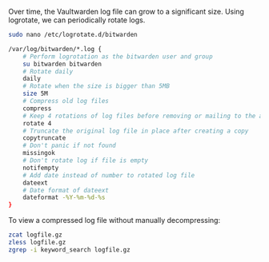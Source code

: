 Over time, the Vaultwarden log file can grow to a significant size. Using logrotate, we can periodically rotate logs.

```sh
sudo nano /etc/logrotate.d/bitwarden
```

```sh
/var/log/bitwarden/*.log {
    # Perform logrotation as the bitwarden user and group
    su bitwarden bitwarden
    # Rotate daily
    daily
    # Rotate when the size is bigger than 5MB
    size 5M
    # Compress old log files
    compress
    # Keep 4 rotations of log files before removing or mailing to the address specified in a mail directive
    rotate 4
    # Truncate the original log file in place after creating a copy
    copytruncate
    # Don't panic if not found
    missingok
    # Don't rotate log if file is empty
    notifempty
    # Add date instead of number to rotated log file
    dateext
    # Date format of dateext
    dateformat -%Y-%m-%d-%s
}
```

To view a compressed log file without manually decompressing:

```sh
zcat logfile.gz
zless logfile.gz
zgrep -i keyword_search logfile.gz
```